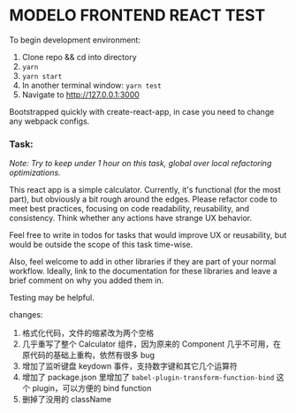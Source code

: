 MODELO FRONTEND REACT TEST
==========================


To begin development environment:
1. Clone repo && cd into directory
2. `yarn`
3. `yarn start`
4. In another terminal window: `yarn test`
5. Navigate to http://127.0.0.1:3000

Bootstrapped quickly with create-react-app, in case you need to change any webpack configs.

### Task:

*Note: Try to keep under 1 hour on this task, global over local refactoring optimizations.*


This react app is a simple calculator.  Currently, it's functional (for the most part),
but obviously a bit rough around the edges.  Please refactor code to meet best practices, focusing
on code readability, reusability, and consistency.  Think whether any actions have
strange UX behavior.

Feel free to write in todos for tasks that would improve UX or reusability,
but would be outside the scope of this task time-wise.

Also, feel welcome to add in other libraries if they are part of your normal workflow.  Ideally,
link to the documentation for these libraries and leave a brief comment on why you added them in.

Testing may be helpful.

changes:
1. 格式化代码，文件的缩紧改为两个空格
2. 几乎重写了整个 Calculator 组件，因为原来的 Component 几乎不可用，在原代码的基础上重构，依然有很多 bug
3. 增加了监听键盘 keydown 事件，支持数字键和其它几个运算符
4. 增加了 package.json 里增加了 `babel-plugin-transform-function-bind` 这个 plugin，可以方便的 bind function
5. 删掉了没用的 className
